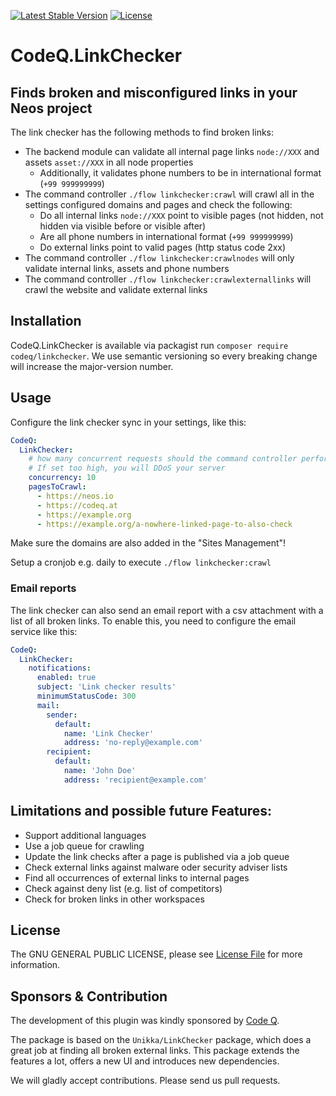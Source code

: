 [![Latest Stable Version](https://poser.pugx.org/codeq/linkchecker/v/stable)](https://packagist.org/packages/codeq/linkchecker)
[![License](https://poser.pugx.org/codeq/linkchecker/license)](LICENSE)

# CodeQ.LinkChecker

## Finds broken and misconfigured links in your Neos project

The link checker has the following methods to find broken links:

 - The backend module can validate all internal page links `node://XXX` and assets `asset://XXX` in all node properties
   - Additionally, it validates phone numbers to be in international format (`+99 999999999`)
 - The command controller `./flow linkchecker:crawl` will crawl all in the settings configured domains and pages and check the following:
   - Do all internal links `node://XXX` point to visible pages (not hidden, not hidden via visible before or visible after)
   - Are all phone numbers in international format (`+99 999999999`)
   - Do external links point to valid pages (http status code 2xx)
 - The command controller `./flow linkchecker:crawlnodes` will only validate internal links, assets and phone numbers
 - The command controller `./flow linkchecker:crawlexternallinks` will crawl the website and validate external links

## Installation

CodeQ.LinkChecker is available via packagist run `composer require codeq/linkchecker`.
We use semantic versioning so every breaking change will increase the major-version number.

## Usage

Configure the link checker sync in your settings, like this:

```yaml
CodeQ:
  LinkChecker:
    # how many concurrent requests should the command controller perform
    # If set too high, you will DDoS your server
    concurrency: 10
    pagesToCrawl:
      - https://neos.io
      - https://codeq.at
      - https://example.org
      - https://example.org/a-nowhere-linked-page-to-also-check
```

Make sure the domains are also added in the "Sites Management"!

Setup a cronjob e.g. daily to execute `./flow linkchecker:crawl`

### Email reports

The link checker can also send an email report with a csv attachment with a list of all broken links.
To enable this, you need to configure the email service like this:

```yaml
CodeQ:
  LinkChecker:
    notifications:
      enabled: true
      subject: 'Link checker results'
      minimumStatusCode: 300
      mail:
        sender:
          default:
            name: 'Link Checker'
            address: 'no-reply@example.com'
        recipient:
          default:
            name: 'John Doe'
            address: 'recipient@example.com'
```

## Limitations and possible future Features:
 - Support additional languages
 - Use a job queue for crawling
 - Update the link checks after a page is published via a job queue
 - Check external links against malware oder security adviser lists
 - Find all occurrences of external links to internal pages
 - Check against deny list (e.g. list of competitors)
 - Check for broken links in other workspaces

## License

The GNU GENERAL PUBLIC LICENSE, please see [License File](LICENSE) for more information.

## Sponsors & Contribution

The development of this plugin was kindly sponsored by [Code Q](https://codeq.at/). 

The package is based on the `Unikka/LinkChecker` package, which does a great job at finding all broken external links. This package extends the features a lot, offers a new UI and introduces new dependencies.

We will gladly accept contributions. Please send us pull requests.
